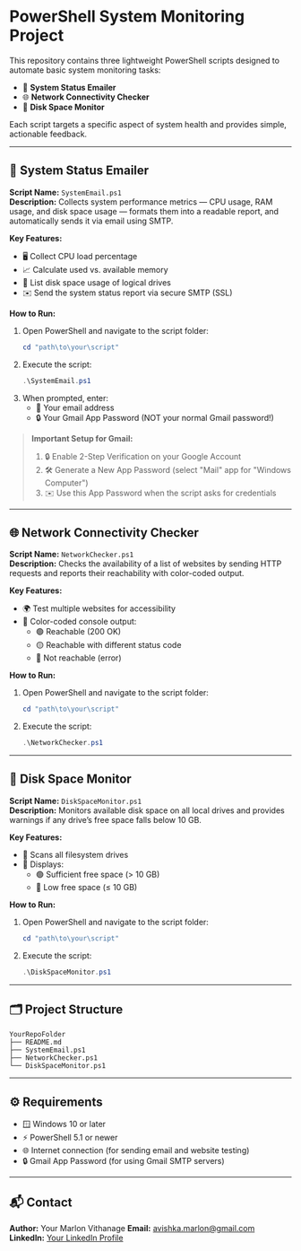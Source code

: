 # PowerShell System Monitoring Project

This repository contains three lightweight PowerShell scripts designed to automate basic system monitoring tasks:

- 📧 **System Status Emailer**
- 🌐 **Network Connectivity Checker**
- 💾 **Disk Space Monitor**

Each script targets a specific aspect of system health and provides simple, actionable feedback.

---

## 📧 System Status Emailer

**Script Name:** `SystemEmail.ps1`\
**Description:** Collects system performance metrics — CPU usage, RAM usage, and disk space usage — formats them into a readable report, and automatically sends it via email using SMTP.

**Key Features:**

- 🖥️ Collect CPU load percentage
- 📈 Calculate used vs. available memory
- 💽 List disk space usage of logical drives
- ✉️ Send the system status report via secure SMTP (SSL)

**How to Run:**

1. Open PowerShell and navigate to the script folder:
   ```powershell
   cd "path\to\your\script"
   ```
2. Execute the script:
   ```powershell
   .\SystemEmail.ps1
   ```
3. When prompted, enter:
   - 📧 Your email address
   - 🔒 Your Gmail App Password (NOT your normal Gmail password!)

> **Important Setup for Gmail:**
>
> 1. 🔒 Enable 2-Step Verification on your Google Account
> 2. 🛠️ Generate a New App Password (select "Mail" app for "Windows Computer")
> 3. ✉️ Use this App Password when the script asks for credentials

---

## 🌐 Network Connectivity Checker

**Script Name:** `NetworkChecker.ps1`\
**Description:** Checks the availability of a list of websites by sending HTTP requests and reports their reachability with color-coded output.

**Key Features:**

- 🌍 Test multiple websites for accessibility
- 🎨 Color-coded console output:
  - 🟢 Reachable (200 OK)
  - 🟡 Reachable with different status code
  - 🔴 Not reachable (error)

**How to Run:**

1. Open PowerShell and navigate to the script folder:
   ```powershell
   cd "path\to\your\script"
   ```
2. Execute the script:
   ```powershell
   .\NetworkChecker.ps1
   ```

---

## 💾 Disk Space Monitor

**Script Name:** `DiskSpaceMonitor.ps1`\
**Description:** Monitors available disk space on all local drives and provides warnings if any drive’s free space falls below 10 GB.

**Key Features:**

- 📂 Scans all filesystem drives
- 🎯 Displays:
  - 🟢 Sufficient free space (> 10 GB)
  - 🔴 Low free space (≤ 10 GB)

**How to Run:**

1. Open PowerShell and navigate to the script folder:
   ```powershell
   cd "path\to\your\script"
   ```
2. Execute the script:
   ```powershell
   .\DiskSpaceMonitor.ps1
   ```

---

## 🗂️ Project Structure

```plaintext
YourRepoFolder
├── README.md
├── SystemEmail.ps1
├── NetworkChecker.ps1
└── DiskSpaceMonitor.ps1
```

---

## ⚙️ Requirements

- 🪟 Windows 10 or later
- ⚡ PowerShell 5.1 or newer
- 🌐 Internet connection (for sending email and website testing)
- 🔒 Gmail App Password (for using Gmail SMTP servers)

---

## 📬 Contact

**Author:** Your Marlon Vithanage
**Email:** [avishka.marlon@gmail.com](mailto\:avishka.marlon@gmail.com)\
**LinkedIn:** [Your LinkedIn Profile](https://www.linkedin.com/in/marlon-vithanage-563173100/)

